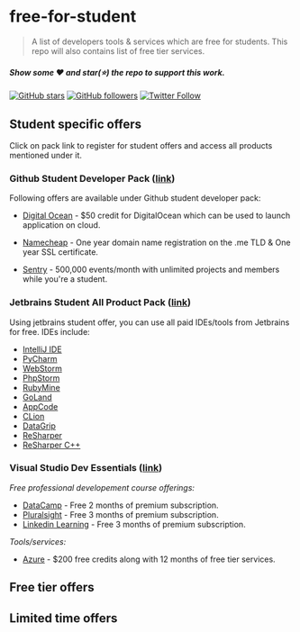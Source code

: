 # free-for-student
> A list of developers tools &amp; services which are free for students. This repo will also contains list of free tier services.

#### *Show some :heart: and star(:star:) the repo to support this work.*

[![GitHub stars](https://img.shields.io/github/stars/piyushmaurya23/free-for-student.svg?style=social&label=Star)](https://github.com/piyushmaurya23/free-for-student) [![GitHub followers](https://img.shields.io/github/followers/piyushmaurya23.svg?style=social&label=Follow)](https://github.com/piyushmaurya23) [![Twitter Follow](https://img.shields.io/twitter/follow/piyushmaurya23.svg?style=social)](https://twitter.com/piyushmaurya23)

## Student specific offers

Click on pack link to register for student offers and access all products mentioned under it.

### Github Student Developer Pack ([link](https://education.github.com/pack))

Following offers are available under Github student developer pack:

- [Digital Ocean](https://www.digitalocean.com/) - $50 credit for DigitalOcean which can be used to launch application on cloud.
- [Namecheap](https://www.namecheap.com/) - One year domain name registration on the .me TLD & One year SSL certificate.

- [Sentry](https://sentry.io/welcome/) - 500,000 events/month with unlimited projects and members while you're a student.



### Jetbrains Student All Product Pack ([link](https://www.jetbrains.com/student/))

Using jetbrains student offer, you can use all paid IDEs/tools from Jetbrains for free. IDEs include:

- [IntelliJ IDE](https://www.jetbrains.com/idea/)
- [PyCharm](https://www.jetbrains.com/pycharm) 
- [WebStorm](https://www.jetbrains.com/webstorm)
- [PhpStorm](https://www.jetbrains.com/phpstorm)
- [RubyMine](https://www.jetbrains.com/ruby)
- [GoLand](https://www.jetbrains.com/go)
- [AppCode](https://www.jetbrains.com/objc/)
- [CLion](https://www.jetbrains.com/clion)
- [DataGrip](https://www.jetbrains.com/datagrip)
- [ReSharper](https://www.jetbrains.com/resharper)
- [ReSharper C++](https://www.jetbrains.com/resharper-cpp)

### Visual Studio Dev Essentials ([link](https://visualstudio.microsoft.com/dev-essentials/))

*Free professional developement course offerings:*

- [DataCamp](https://www.datacamp.com/) - Free 2 months of premium subscription.
- [Pluralsight](https://www.pluralsight.com/) - Free 3 months of premium subscription.
- [Linkedin Learning](https://www.linkedin.com/learning/) - Free 3 months of premium subscription.

*Tools/services:*

- [Azure](https://azure.microsoft.com/) - $200 free credits along with 12 months of free tier services.



## Free tier offers



## Limited time offers

